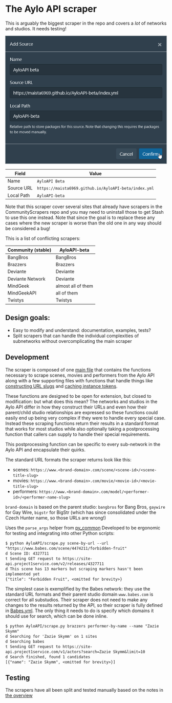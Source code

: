 # The Aylo API scraper

This is arguably the biggest scraper in the repo and covers a _lot_ of networks and studios. It needs testing!

![scraper-source](installation.png)

| Field      | Value                                                 |
| ---------- | ----------------------------------------------------- |
| Name       | `AyloAPI Beta`                                        |
| Source URL | `https://maista6969.github.io/AyloAPI-beta/index.yml` |
| Local Path | `AyloAPI-beta`                                        |

Note that this scraper cover several sites that already have scrapers in the CommunityScrapers repo and you
may need to uninstall those to get Stash to use this one instead. Note that since the goal is to replace these
any cases where the new scraper is worse than the old one in any way should be considered a bug!

This is a list of conflicting scrapers:

| Community (stable) | AyloAPI-beta       |
| ------------------ | ------------------ |
| BangBros           | BangBros           |
| Brazzers           | Brazzers           |
| Deviante           | Deviante           |
| Deviante Network   | Deviante           |
| MindGeek           | almost all of them |
| MindGeekAPI        | all of them        |
| Twistys            | Twistys            |

## Design goals:

- Easy to modify and understand: documentation, examples, tests?
- Split scrapers that can handle the individual complexities of subnetworks without overcomplicating the main scraper

## Development

The scraper is composed of one [main file](scrapers/AyloAPI/scrape.py) that contains the functions necessary to scrape scenes, movies and performers
from the Aylo API along with a few supporting files with functions that handle things like [constructing URL slugs](scrapers/AyloAPI/slugger.py) and [caching instance tokens](scrapers/AyloAPI/domains.py).

These functions are designed to be open for extension, but closed to modification: but what does this mean?
The networks and studios in the Aylo API differ in how they construct their URLs and even how their
parent/child studio relationships are expressed so these functions could easily end up being very complex
if they were to handle every special case. Instead these scraping functions return their results in a standard format
that works for most studios while also optionally taking a postprocessing function that callers can supply to handle their special requirements.

This postprocessing function can be specific to every sub-network in the Aylo API and encapsulate their quirks.

The standard URL formats the scraper returns look like this:

- scenes: `https://www.<brand-domain>.com/scene/<scene-id>/<scene-title-slug>`
- movies: `https://www.<brand-domain>.com/movie/<movie-id>/<movie-title-slug>`
- performers: `https://www.<brand-domain>.com/model/<performer-id>/<performer-name-slug>`

`brand-domain` is based on the parent studio: `bangbros` for Bang Bros, `gaywire` for Gay Wire,
`bigstr` for BigStr (which has since consolidated under the Czech Hunter name, so those URLs are wrong!)

Uses the `parse_args` helper from [py_common](scrapers/py_common/util.py)
Developed to be ergonomic for testing and integrating into other Python scripts:

```shell
$ python AyloAPI/scrape.py scene-by-url --url "https://www.babes.com/scene/4474211/forbidden-fruit"
d Scene ID: 4327711
t Sending GET request to https://site-api.project1service.com/v2/releases/4327711
d This scene has 13 markers but scraping markers hasn't been implemented yet
{"title": "Forbidden Fruit", <omitted for brevity>}
```

The simplest case is exemplified by the Babes network: they use the standard URL formats and their
parent studio domain `www.babes.com` is correct for all substudios. Their scraper does not need
to make any changes to the results returned by the API, so their scraper is fully defined in [Babes.yml](scrapers/Babes/Babes.yml).
The only thing it needs to do is specify which domains it should use for search, which can be done inline.

```shell
$ python AyloAPI/scrape.py brazzers performer-by-name --name "Zazie Skymm"
d Searching for 'Zazie Skymm' on 1 sites
d Searching babes
t Sending GET request to https://site-api.project1service.com/v1/actors?search=Zazie Skymm&limit=10
d Search finished, found 1 candidates
[{"name": "Zazie Skymm", <omitted for brevity>}]
```

## Testing

The scrapers have all been split and tested manually based on the notes in [the overview](overview.md)
